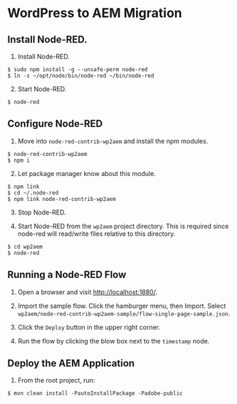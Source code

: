 # WordPress to AEM Migration

## Install Node-RED.

1. Install Node-RED.

```
$ sudo npm install -g --unsafe-perm node-red
$ ln -s ~/opt/node/bin/node-red ~/bin/node-red
```

2. Start Node-RED.

```
$ node-red
```

## Configure Node-RED

1. Move into `node-red-contrib-wp2aem` and install the npm modules.

```
$ node-red-contrib-wp2aem
$ npm i
```

2. Let package manager know about this module.

```
$ npm link
$ cd ~/.node-red
$ npm link node-red-contrib-wp2aem
```

3. Stop Node-RED.

4. Start Node-RED from the `wp2aem` project directory. This is required since node-red will read/write files relative to this directory.

```
$ cd wp2aem
$ node-red
```


## Running a Node-RED Flow

1. Open a browser and visit [http://localhost:1880/](http://localhost:1880/).

2. Import the sample flow. Click the hamburger menu, then Import. Select `wp2aem/node-red-contrib-wp2aem-sample/flow-single-page-sample.json`.

3. Click the `Deploy` button in the upper right corner.

4. Run the flow by clicking the blow box next to the `timestamp` node.

## Deploy the AEM Application

1. From the root project, run:

```
$ mvn clean install -PautoInstallPackage -Padobe-public
```
